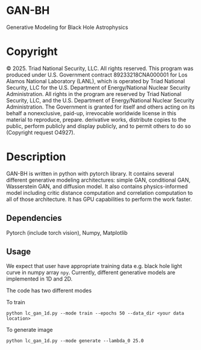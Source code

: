 # GAN-BH
Generative Modeling for Black Hole Astrophysics

# Copyright
© 2025. Triad National Security, LLC. All rights reserved.
This program was produced under U.S. Government contract 89233218CNA000001 for Los Alamos National Laboratory (LANL), which is operated by Triad National Security, LLC for the U.S. Department of Energy/National Nuclear Security Administration. All rights in the program are reserved by Triad National Security, LLC, and the U.S. Department of Energy/National Nuclear Security Administration. The Government is granted for itself and others acting on its behalf a nonexclusive, paid-up, irrevocable worldwide license in this material to reproduce, prepare. derivative works, distribute copies to the public, perform publicly and display publicly, and to permit others to do so (Copyright request O4927).

# Description
GAN-BH is written in python with pytorch library. It contains several different generative modeling architectures: simple GAN, conditional GAN, Wasserstein GAN, and diffusion model. It also contains physics-informed model including critic distance computation and correlation computation to all of those architecture. It has GPU capabilities to perform the work faster. 

## Dependencies

Pytorch (include torch vision), Numpy, Matplotlib


## Usage

We expect that user have appropriate training data e.g. black hole light curve in numpy array `npy`. Currently, different generative models are implemented in 1D and 2D. 

The code has two different modes

To train

`python lc_gan_1d.py --mode train --epochs 50 --data_dir <your data location>`

To generate image

`python lc_gan_1d.py --mode generate --lambda_0 25.0`
